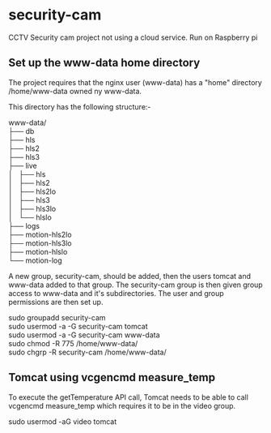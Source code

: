 # security-cam
CCTV Security cam project not using a cloud service. Run on Raspberry pi

## Set up the www-data home directory
The project requires that the nginx user (www-data) has a "home" directory /home/www-data owned ny www-data.

This directory has the following structure:-

www-data/  
├── db  
├── hls  
├── hls2  
├── hls3  
├── live  
│   ├── hls  
│   ├── hls2  
│   ├── hls2lo  
│   ├── hls3  
│   ├── hls3lo  
│   └── hlslo  
├── logs  
├── motion-hls2lo  
├── motion-hls3lo  
├── motion-hlslo  
└── motion-log

A new group, security-cam, should be added, then the users tomcat and www-data added to that group. 
The security-cam group is then given group access to www-data and it's subdirectories. The user and group permissions are then set up.

 sudo groupadd security-cam  
 sudo usermod -a -G security-cam tomcat  
 sudo usermod -a -G security-cam www-data  
 sudo chmod -R 775 /home/www-data/  
 sudo chgrp -R security-cam /home/www-data/  
 
 ## Tomcat using vcgencmd measure_temp
  To execute the getTemperature API call, Tomcat needs to be able to call vcgencmd measure_temp which requires it to be in the video group.
 
 sudo usermod -aG video tomcat

